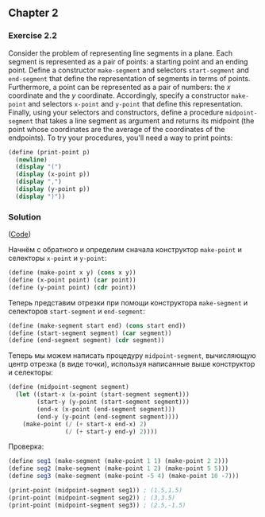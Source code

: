 ## Chapter 2

### Exercise 2.2

Consider the problem of representing line segments in a plane. Each segment is represented as a pair of points: a starting point and an ending point. Define a constructor `make-segment` and selectors `start-segment` and `end-segment` that define the representation of segments in terms of points. Furthermore, a point can be represented as a pair of numbers: the _x_ coordinate and the _y_ coordinate. Accordingly, specify a constructor `make-point` and selectors `x-point` and `y-point` that define this representation. Finally, using your selectors and constructors, define a procedure `midpoint-segment` that takes a line segment as argument and returns its midpoint (the point whose coordinates are the average of the coordinates of the endpoints). To try your procedures, you'll need a way to print points:

```scheme
(define (print-point p)
  (newline)
  (display "(")
  (display (x-point p))
  (display ",")
  (display (y-point p))
  (display ")"))
```

### Solution

([Code](../../src/Chapter%202/Exercise%202.2.scm))

Начнём с обратного и определим сначала конструктор `make-point` и селекторы `x-point` и `y-point`:

```scheme
(define (make-point x y) (cons x y))
(define (x-point point) (car point))
(define (y-point point) (cdr point))
```

Теперь представим отрезки при помощи конструктора `make-segment` и селекторов `start-segment` и `end-segment`:

```scheme
(define (make-segment start end) (cons start end))
(define (start-segment segment) (car segment))
(define (end-segment segment) (cdr segment))
```

Теперь мы можем написать процедуру `midpoint-segment`, вычисляющую центр отрезка (в виде точки), используя написанные выше конструктор и селекторы:

```scheme
(define (midpoint-segment segment)
  (let ((start-x (x-point (start-segment segment)))
        (start-y (y-point (start-segment segment)))
        (end-x (x-point (end-segment segment)))
        (end-y (y-point (end-segment segment))))
    (make-point (/ (+ start-x end-x) 2)
                (/ (+ start-y end-y) 2))))
```

Проверка:

```scheme
(define seg1 (make-segment (make-point 1 1) (make-point 2 2)))
(define seg2 (make-segment (make-point 1 2) (make-point 5 5)))
(define seg3 (make-segment (make-point -5 4) (make-point 10 -7)))

(print-point (midpoint-segment seg1)) ; (1.5,1.5)
(print-point (midpoint-segment seg2)) ; (3,3.5)
(print-point (midpoint-segment seg3)) ; (2.5,-1.5) 
```


